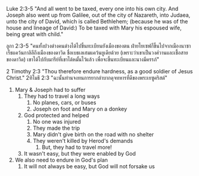 Luke 2:3-5 "And all went to be taxed, every one into his own city. And Joseph also went up from Galilee, out of the city of Nazareth, into Judaea, unto the city of David, which is called Bethlehem; (because he was of the house and lineage of David:) To be taxed with Mary his espoused wife, being great with child."

ลูกา 2:3-5 "คนทั้งปวงต่างคนต่างได้ไปขึ้นทะเบียนยังเมืองของตน ฝ่ายโยเซฟก็ขึ้นไปจากเมืองนาซาเร็ธแคว้นกาลิลีถึงเมืองของดาวิด ชื่อเบธเลเฮมแคว้นยูเดียด้วย (เพราะว่าเขาเป็นวงศ์วานและเชื้อสายของดาวิด) เขาได้ไปกับมารีย์ที่เขาได้หมั้นไว้แล้ว เพื่อจะขึ้นทะเบียนและนางมีครรภ์"

2 Timothy 2:3 "Thou therefore endure hardness, as a good soldier of Jesus Christ."
2ทิโมธี 2:3 "ฉะนั้นท่านจงทนการยากลำบากดุจทหารที่ดีของพระเยซูคริสต์"

1. Mary & Joseph had to suffer
    1. They had to travel a long ways
        1. No planes, cars, or buses
        2. Joseph on foot and Mary on a donkey
    2. God protected and helped
        1. No one was injured
        2. They made the trip
        3. Mary didn't give birth on the road with no shelter
        4. They weren't killed by Herod's demands
            1. But, they had to travel more!
    3. It wasn't easy, but they were enabled by God
2. We also need to endure in God's plan
    1. It will not always be easy, but God will not forsake us